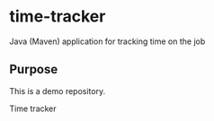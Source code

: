 # time-tracker
Java (Maven) application for tracking time on the job

## Purpose

This is a demo repository.

Time tracker
